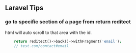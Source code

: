 ## Laravel Tips

### go to specific section of a page from return reditect

html will auto scroll to that area with the id.

```php
    return reditect()->back()->withFragment('email');
    // test.com/contact#email
```